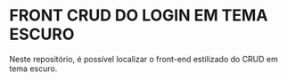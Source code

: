 # FRONT CRUD DO LOGIN EM TEMA ESCURO
Neste repositório, é possível localizar o front-end estilizado do CRUD em tema escuro.
